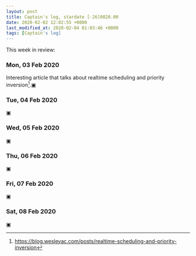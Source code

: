 ```yaml
---
layout: post
title: Captain's log, stardate [-26]0820.00
date: 2020-02-02 12:02:55 +0000
last_modified_at: 2020-02-04 01:03:46 +0000
tags: [Captain's log]
---
```


This week in review:

<!-- more -->

### Mon, 03 Feb 2020
Interesting article that talks about realtime scheduling and priority
inversion[^1].▣

### Tue, 04 Feb 2020
▣

### Wed, 05 Feb 2020
▣

### Thu, 06 Feb 2020
▣

### Fri, 07 Feb 2020
▣

### Sat, 08 Feb 2020
▣

[^1]: <https://blog.wesleyac.com/posts/realtime-scheduling-and-priority-inversion>
